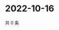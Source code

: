 # 2022-10-16

共 0 条

<!-- BEGIN WEIBO -->
<!-- 最后更新时间 Sun Oct 16 2022 06:18:50 GMT+0800 (China Standard Time) -->

<!-- END WEIBO -->
